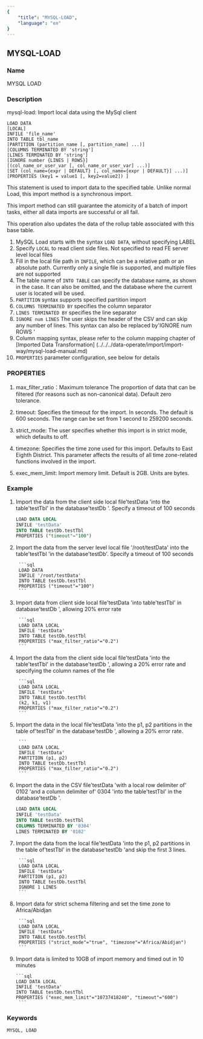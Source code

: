 ```yaml
---
{
    "title": "MYSQL-LOAD",
    "language": "en"
}
---
```


<!--
Licensed to the Apache Software Foundation (ASF) under one
or more contributor license agreements.  See the NOTICE file
distributed with this work for additional information
regarding copyright ownership.  The ASF licenses this file
to you under the Apache License, Version 2.0 (the
"License"); you may not use this file except in compliance
with the License.  You may obtain a copy of the License at

  http://www.apache.org/licenses/LICENSE-2.0

Unless required by applicable law or agreed to in writing,
software distributed under the License is distributed on an
"AS IS" BASIS, WITHOUT WARRANTIES OR CONDITIONS OF ANY
KIND, either express or implied.  See the License for the
specific language governing permissions and limitations
under the License.
-->
<version since="dev"></version>

## MYSQL-LOAD

### Name

MYSQL LOAD

### Description

mysql-load: Import local data using the MySql client

```
LOAD DATA
[LOCAL]
INFILE 'file_name'
INTO TABLE tbl_name
[PARTITION (partition_name [, partition_name] ...)]
[COLUMNS TERMINATED BY 'string']
[LINES TERMINATED BY 'string']
[IGNORE number {LINES | ROWS}]
[(col_name_or_user_var [, col_name_or_user_var] ...)]
[SET (col_name={expr | DEFAULT} [, col_name={expr | DEFAULT}] ...)]
[PROPERTIES (key1 = value1 [, key2=value2]) ]
```

This statement is used to import data to the specified table. Unlike normal Load, this import method is a synchronous import.

This import method can still guarantee the atomicity of a batch of import tasks, either all data imports are successful or all fail.

This operation also updates the data of the rollup table associated with this base table.

1. MySQL Load starts with the syntax `LOAD DATA`, without specifying LABEL
2. Specify  `LOCAL` to read client side files. Not specified to read FE server level local files
3. Fill in the local file path in `INFILE`, which can be a relative path or an absolute path. Currently only a single file is supported, and multiple files are not supported
4. The table name of `INTO TABLE` can specify the database name, as shown in the case. It can also be omitted, and the database where the current user is located will be used.
5. `PARTITION` syntax supports specified partition import
6. `COLUMNS TERMINATED BY` specifies the column separator
7. `LINES TERMINATED BY` specifies the line separator
8. `IGNORE num LINES` The user skips the header of the CSV and can skip any number of lines. This syntax can also be replaced by'IGNORE num ROWS '
9. Column mapping syntax, please refer to the column mapping chapter of [Imported Data Transformation] (../../../data-operate/import/import-way/mysql-load-manual.md)
10. `PROPERTIES` parameter configuration, see below for details

### PROPERTIES

1. max_filter_ratio：Maximum tolerance The proportion of data that can be filtered (for reasons such as non-canonical data). Default zero tolerance.

2. timeout: Specifies the timeout for the import. In seconds. The default is 600 seconds. The range can be set from 1 second to 259200 seconds.

3. strict_mode: The user specifies whether this import is in strict mode, which defaults to off.

4. timezone: Specifies the time zone used for this import. Defaults to East Eighth District. This parameter affects the results of all time zone-related functions involved in the import.

5. exec_mem_limit: Import memory limit. Default is 2GB. Units are bytes.

### Example

1. Import the data from the client side local file'testData 'into the table'testTbl' in the database'testDb '. Specify a timeout of 100 seconds

    ```sql
    LOAD DATA LOCAL
    INFILE 'testData'
    INTO TABLE testDb.testTbl
    PROPERTIES ("timeout"="100")
    ```

2. Import the data from the server level local file '/root/testData' into the table'testTbl 'in the database'testDb'. Specify a timeout of 100 seconds

        ```sql
        LOAD DATA
        INFILE '/root/testData'
        INTO TABLE testDb.testTbl
        PROPERTIES ("timeout"="100")
        ```

3. Import data from client side local file'testData 'into table'testTbl' in database'testDb ', allowing 20% error rate

        ```sql
        LOAD DATA LOCAL
        INFILE 'testData'
        INTO TABLE testDb.testTbl
        PROPERTIES ("max_filter_ratio"="0.2")
        ```

4. Import the data from the client side local file'testData 'into the table'testTbl' in the database'testDb ', allowing a 20% error rate and specifying the column names of the file

        ```sql
        LOAD DATA LOCAL
        INFILE 'testData'
        INTO TABLE testDb.testTbl
        (k2, k1, v1)
        PROPERTIES ("max_filter_ratio"="0.2")
        ```

5. Import the data in the local file'testData 'into the p1, p2 partitions in the table of'testTbl' in the database'testDb ', allowing a 20% error rate.

        ```
        LOAD DATA LOCAL
        INFILE 'testData'
        PARTITION (p1, p2)
        INTO TABLE testDb.testTbl
        PROPERTIES ("max_filter_ratio"="0.2")
        ```

6. Import the data in the CSV file'testData 'with a local row delimiter of' 0102 'and a column delimiter of' 0304 'into the table'testTbl' in the database'testDb '.

    ```sql
    LOAD DATA LOCAL
    INFILE 'testData'
    INTO TABLE testDb.testTbl
    COLUMNS TERMINATED BY '0304'
    LINES TERMINATED BY '0102'
    ```

7. Import the data from the local file'testData 'into the p1, p2 partitions in the table of'testTbl' in the database'testDb 'and skip the first 3 lines.

        ```sql
        LOAD DATA LOCAL
        INFILE 'testData'
        PARTITION (p1, p2)
        INTO TABLE testDb.testTbl
        IGNORE 1 LINES
        ```

8. Import data for strict schema filtering and set the time zone to Africa/Abidjan

        ```sql
        LOAD DATA LOCAL
        INFILE 'testData'
        INTO TABLE testDb.testTbl
        PROPERTIES ("strict_mode"="true", "timezone"="Africa/Abidjan")
        ```

9. Import data is limited to 10GB of import memory and timed out in 10 minutes

       ```sql
       LOAD DATA LOCAL
       INFILE 'testData'
       INTO TABLE testDb.testTbl
       PROPERTIES ("exec_mem_limit"="10737418240", "timeout"="600")
        ```

### Keywords

    MYSQL, LOAD
